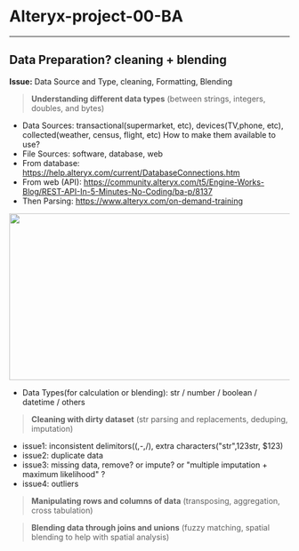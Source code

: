 # Alteryx-project-00-BA

-----------------------------------------------------------------------------------------------
##  Data Preparation? cleaning + blending
__Issue:__ Data Source and Type, cleaning, Formatting, Blending 

>**Understanding different data types** (between strings, integers, doubles, and bytes)
 - Data Sources: transactional(supermarket, etc), devices(TV,phone, etc), collected(weather, census, flight, etc) How to make them available to use? 
 - File Sources: software, database, web
 - From database: https://help.alteryx.com/current/DatabaseConnections.htm
 - From web (API):  https://community.alteryx.com/t5/Engine-Works-Blog/REST-API-In-5-Minutes-No-Coding/ba-p/8137
 - Then Parsing: https://www.alteryx.com/on-demand-training

<img src="https://user-images.githubusercontent.com/31917400/33272708-df02ba9c-d382-11e7-914e-7cd34298c857.jpg" width="600" height="300" />

 - Data Types(for calculation or blending): str / number / boolean / datetime / others

>**Cleaning with dirty dataset** (str parsing and replacements, deduping, imputation)
 - issue1: inconsistent delimitors((,-,/), extra characters("str",123str, $123)
 - issue2: duplicate data
 - issue3: missing data, remove? or impute? or "multiple imputation + maximum likelihood" ?
 - issue4: outliers


>**Manipulating rows and columns of data** (transposing, aggregation, cross tabulation)

>**Blending data through joins and unions** (fuzzy matching, spatial blending to help with spatial analysis)

